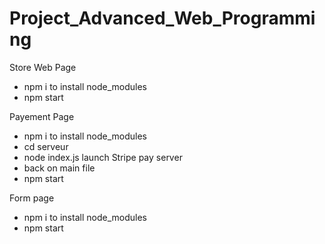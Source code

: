 # Project_Advanced_Web_Programming

Store Web Page
- npm i         to install node_modules
- npm start

Payement Page
- npm i         to install node_modules
- cd serveur
- node index.js    launch Stripe pay server
- back on main file
- npm start

Form page
- npm i         to install node_modules
- npm start
